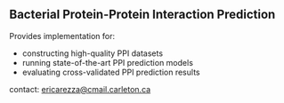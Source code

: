 ## Bacterial Protein-Protein Interaction Prediction    

Provides implementation for:  
- constructing high-quality PPI datasets  
- running state-of-the-art PPI prediction models  
- evaluating cross-validated PPI prediction results
  
contact: ericarezza@cmail.carleton.ca  
